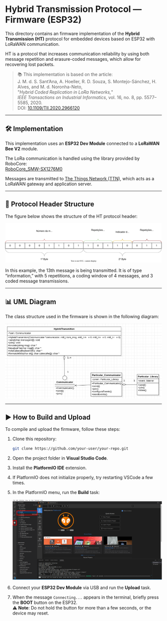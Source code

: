 # Hybrid Transmission Protocol — Firmware (ESP32)

This directory contains an firmware implementation of the **Hybrid Transmission (HT)** protocol for embedded devices based on ESP32 with LoRaWAN communication.

HT is a protocol that increases communication reliability by using both message repetition and erasure-coded messages, which allow for recovering lost packets.

> 📚 This implementation is based on the article:  
> J. M. d. S. Sant’Ana, A. Hoeller, R. D. Souza, S. Montejo-Sánchez, H. Alves, and M. d. Noronha-Neto,  
> "*Hybrid Coded Replication in LoRa Networks,*"  
> *IEEE Transactions on Industrial Informatics*, vol. 16, no. 8, pp. 5577–5585, 2020.  
> DOI: [10.1109/TII.2020.2966120](https://doi.org/10.1109/TII.2020.2966120)

---

## 🛠️ Implementation

This implementation uses an **ESP32 Dev Module** connected to a **LoRaWAN Bee V2** module.

The LoRa communication is handled using the library provided by RoboCore:  
[RoboCore_SMW-SX1276M0](https://github.com/RoboCore/RoboCore_SMW-SX1276M0)

Messages are transmitted to [The Things Network (TTN)](https://www.thethingsnetwork.org/), which acts as a LoRaWAN gateway and application server.

---

## 📐 Protocol Header Structure

The figure below shows the structure of the HT protocol header:

![Protocol Header](cabecalho(1).svg)

In this example, the 13th message is being transmitted. It is of type “information,” with 5 repetitions, a coding window of 4 messages, and 3 coded message transmissions.

---

## 📊 UML Diagram

The class structure used in the firmware is shown in the following diagram:

![Class Diagram](ESP-UML.png)

---

## ▶️ How to Build and Upload

To compile and upload the firmware, follow these steps:

1. Clone this repository:
   ```bash
   git clone https://github.com/your-user/your-repo.git
   ```

2. Open the project folder in **Visual Studio Code**.

3. Install the **PlatformIO IDE** extension.

4. If PlatformIO does not initialize properly, try restarting VSCode a few times.

5. In the PlatformIO menu, run the **Build** task:

   ![PlatformIO Build](PIO.png)

6. Connect your **ESP32 Dev Module** via USB and run the **Upload** task.

7. When the message `Connecting...` appears in the terminal, briefly press the **BOOT** button on the ESP32.  
   ⚠️ **Note**: Do not hold the button for more than a few seconds, or the device may reset.
